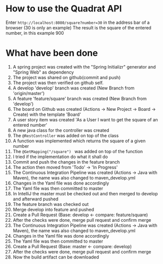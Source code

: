 # How to use the Quadrat API
Enter ```http://localhost:8080/square?number=30``` in the address bar of a browser (30 is only an example)
The result is the square of the entered number, in this example 900

# What have been done
1. A spring project was created with the "Spring Initializr" generator and "Spring Web" as dependency
2. The project was shared on github(commit and push)
3. The project was then verified on github self.
4. A develop 'develop' branch was created (New Branch from 'origin/master')
5. A feature 'feature/square' branch was created (New Branch from 'develop')
6. The board on Github was created (Actions -> New Project -> Board -> Create) with the template 'Board'
7. A user story item was created 'As a User I want to get the square of an entered number'
8. A new java class for the controller was created
9. The ```@RestController``` was added on top of the class
10. A function was implemented which returns the square of a given number
11. The ```@GetMapping("/square") ``` was added on top of the function
12. I tried if the implementation do what it shall do
13. Commit and push the changes in the feature branch
14. The action then moved from 'Todo' -> 'In Progress'
15. The Continuous Integration Pipeline was created (Actions -> Java with Maven), the name was also changed to maven_develop.yml
16. Changes in the Yaml file was done accordingly
17. The Yaml file was then committed to master
18. In IntelliJ the master must be checked out and then merged to develop and afterward pushed
19. The feature branch was checked out
20. Merge develop into feature and pushed
21. Create a Pull Request (Base: develop <- compare: feature/square)
22. After the checks were done, merge pull request and confirm merge
23. The Continuous Integration Pipeline was created (Actions -> Java with Maven), the name was also changed to maven_develop.yml
24. Changes in the Yaml file was done accordingly
25. The Yaml file was then committed to master
26. Create a Pull Request (Base: master <- compare: develop)
27. After the checks were done, merge pull request and confirm merge
28. Now the build artifact can be downloaded